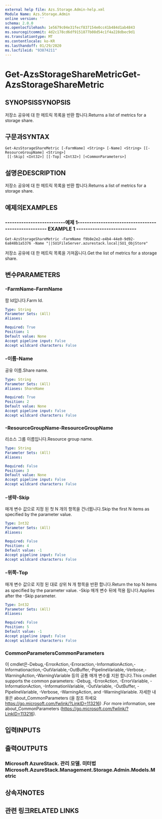 ```yaml
---
external help file: Azs.Storage.Admin-help.xml
Module Name: Azs.Storage.Admin
online version: ''
schema: 2.0.0
ms.openlocfilehash: 1e5679c04e31fecf837154e0cc41b484d1ab4843
ms.sourcegitcommit: 4d2c178cd6df9151877b08d54c1f4a228dbec9d1
ms.translationtype: MT
ms.contentlocale: ko-KR
ms.lasthandoff: 01/29/2020
ms.locfileid: "93874211"
---
```

# <span data-ttu-id="078f4-101">Get-AzsStorageShareMetric</span><span class="sxs-lookup"><span data-stu-id="078f4-101">Get-AzsStorageShareMetric</span></span>

## <span data-ttu-id="078f4-102">SYNOPSIS</span><span class="sxs-lookup"><span data-stu-id="078f4-102">SYNOPSIS</span></span>
<span data-ttu-id="078f4-103">저장소 공유에 대 한 메트릭 목록을 반환 합니다.</span><span class="sxs-lookup"><span data-stu-id="078f4-103">Returns a list of metrics for a storage share.</span></span>

## <span data-ttu-id="078f4-104">구문과</span><span class="sxs-lookup"><span data-stu-id="078f4-104">SYNTAX</span></span>

```
Get-AzsStorageShareMetric [-FarmName] <String> [-Name] <String> [[-ResourceGroupName] <String>]
 [[-Skip] <Int32>] [[-Top] <Int32>] [<CommonParameters>]
```

## <span data-ttu-id="078f4-105">설명은</span><span class="sxs-lookup"><span data-stu-id="078f4-105">DESCRIPTION</span></span>
<span data-ttu-id="078f4-106">저장소 공유에 대 한 메트릭 목록을 반환 합니다.</span><span class="sxs-lookup"><span data-stu-id="078f4-106">Returns a list of metrics for a storage share.</span></span>

## <span data-ttu-id="078f4-107">예제의</span><span class="sxs-lookup"><span data-stu-id="078f4-107">EXAMPLES</span></span>

### <span data-ttu-id="078f4-108">--------------------------예제 1--------------------------</span><span class="sxs-lookup"><span data-stu-id="078f4-108">-------------------------- EXAMPLE 1 --------------------------</span></span>
```
Get-AzsStorageShareMetric -FarmName f9b8e2e2-e4b4-44e0-9d92-6a848b1a5376 -Name "||SU1FileServer.azurestack.local|SU1_ObjStore"
```

<span data-ttu-id="078f4-109">저장소 공유에 대 한 메트릭 목록을 가져옵니다.</span><span class="sxs-lookup"><span data-stu-id="078f4-109">Get the list of metrics for a storage share.</span></span>

## <span data-ttu-id="078f4-110">변수</span><span class="sxs-lookup"><span data-stu-id="078f4-110">PARAMETERS</span></span>

### <span data-ttu-id="078f4-111">-FarmName</span><span class="sxs-lookup"><span data-stu-id="078f4-111">-FarmName</span></span>
<span data-ttu-id="078f4-112">팜 Id입니다.</span><span class="sxs-lookup"><span data-stu-id="078f4-112">Farm Id.</span></span>

```yaml
Type: String
Parameter Sets: (All)
Aliases: 

Required: True
Position: 1
Default value: None
Accept pipeline input: False
Accept wildcard characters: False
```

### <span data-ttu-id="078f4-113">-이름</span><span class="sxs-lookup"><span data-stu-id="078f4-113">-Name</span></span>
<span data-ttu-id="078f4-114">공유 이름.</span><span class="sxs-lookup"><span data-stu-id="078f4-114">Share name.</span></span>

```yaml
Type: String
Parameter Sets: (All)
Aliases: ShareName

Required: True
Position: 2
Default value: None
Accept pipeline input: False
Accept wildcard characters: False
```

### <span data-ttu-id="078f4-115">-ResourceGroupName</span><span class="sxs-lookup"><span data-stu-id="078f4-115">-ResourceGroupName</span></span>
<span data-ttu-id="078f4-116">리소스 그룹 이름입니다.</span><span class="sxs-lookup"><span data-stu-id="078f4-116">Resource group name.</span></span>

```yaml
Type: String
Parameter Sets: (All)
Aliases: 

Required: False
Position: 3
Default value: None
Accept pipeline input: False
Accept wildcard characters: False
```

### <span data-ttu-id="078f4-117">-생략</span><span class="sxs-lookup"><span data-stu-id="078f4-117">-Skip</span></span>
<span data-ttu-id="078f4-118">매개 변수 값으로 지정 된 첫 N 개의 항목을 건너뜁니다.</span><span class="sxs-lookup"><span data-stu-id="078f4-118">Skip the first N items as specified by the parameter value.</span></span>

```yaml
Type: Int32
Parameter Sets: (All)
Aliases: 

Required: False
Position: 4
Default value: -1
Accept pipeline input: False
Accept wildcard characters: False
```

### <span data-ttu-id="078f4-119">-위쪽</span><span class="sxs-lookup"><span data-stu-id="078f4-119">-Top</span></span>
<span data-ttu-id="078f4-120">매개 변수 값으로 지정 된 대로 상위 N 개 항목을 반환 합니다.</span><span class="sxs-lookup"><span data-stu-id="078f4-120">Return the top N items as specified by the parameter value.</span></span>
<span data-ttu-id="078f4-121">-Skip 매개 변수 뒤에 적용 됩니다.</span><span class="sxs-lookup"><span data-stu-id="078f4-121">Applies after the -Skip parameter.</span></span>

```yaml
Type: Int32
Parameter Sets: (All)
Aliases: 

Required: False
Position: 5
Default value: -1
Accept pipeline input: False
Accept wildcard characters: False
```

### <span data-ttu-id="078f4-122">CommonParameters</span><span class="sxs-lookup"><span data-stu-id="078f4-122">CommonParameters</span></span>
<span data-ttu-id="078f4-123">이 cmdlet은-Debug,-ErrorAction,-Erroraction,-InformationAction,-Informationaction,-OutVariable,-OutBuffer,-PipelineVariable,-Verbose,-WarningAction,-WarningVariable 등의 공통 매개 변수를 지원 합니다.</span><span class="sxs-lookup"><span data-stu-id="078f4-123">This cmdlet supports the common parameters: -Debug, -ErrorAction, -ErrorVariable, -InformationAction, -InformationVariable, -OutVariable, -OutBuffer, -PipelineVariable, -Verbose, -WarningAction, and -WarningVariable.</span></span> <span data-ttu-id="078f4-124">자세한 내용은 about_CommonParameters (을 참조 하세요 https://go.microsoft.com/fwlink/?LinkID=113216) .</span><span class="sxs-lookup"><span data-stu-id="078f4-124">For more information, see about_CommonParameters (https://go.microsoft.com/fwlink/?LinkID=113216).</span></span>

## <span data-ttu-id="078f4-125">입력</span><span class="sxs-lookup"><span data-stu-id="078f4-125">INPUTS</span></span>

## <span data-ttu-id="078f4-126">출력</span><span class="sxs-lookup"><span data-stu-id="078f4-126">OUTPUTS</span></span>

### <span data-ttu-id="078f4-127">Microsoft AzureStack. 관리 모델. 미터법</span><span class="sxs-lookup"><span data-stu-id="078f4-127">Microsoft.AzureStack.Management.Storage.Admin.Models.Metric</span></span>

## <span data-ttu-id="078f4-128">상속자</span><span class="sxs-lookup"><span data-stu-id="078f4-128">NOTES</span></span>

## <span data-ttu-id="078f4-129">관련 링크</span><span class="sxs-lookup"><span data-stu-id="078f4-129">RELATED LINKS</span></span>

